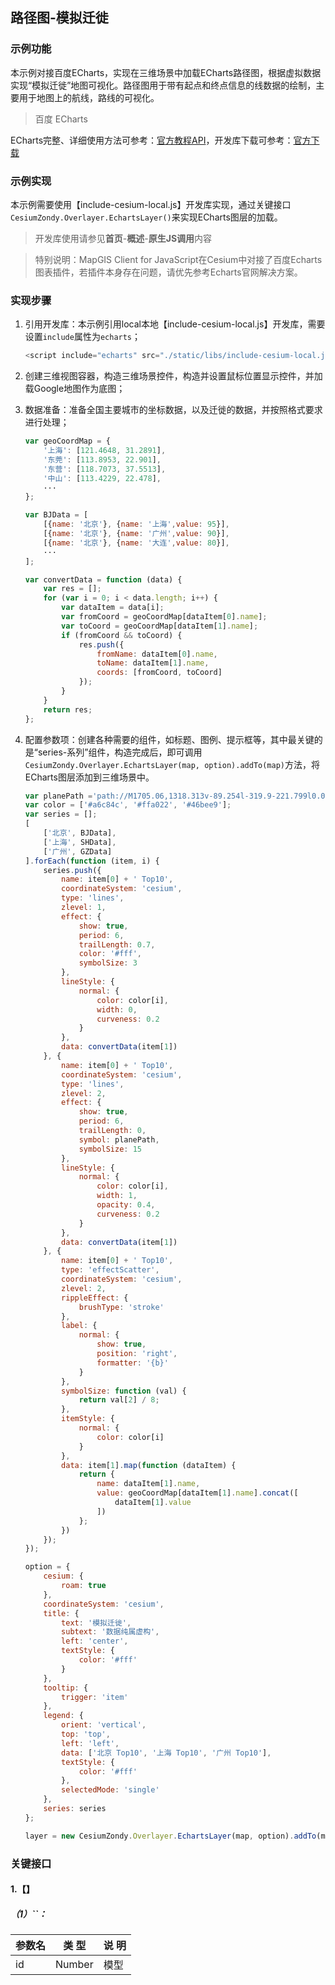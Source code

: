 ## 路径图-模拟迁徙

### 示例功能

本示例对接百度ECharts，实现在三维场景中加载ECharts路径图，根据虚拟数据实现“模拟迁徙”地图可视化。路径图用于带有起点和终点信息的线数据的绘制，主要用于地图上的航线，路线的可视化。

> 百度 ECharts

ECharts完整、详细使用方法可参考：<a href="http://echarts.baidu.com/api.html#echarts" target="_blank">官方教程API</a>，开发库下载可参考：<a href="http://echarts.baidu.com/download.html" target="_blank">官方下载</a>

### 示例实现

本示例需要使用【include-cesium-local.js】开发库实现，通过关键接口`CesiumZondy.Overlayer.EchartsLayer()`来实现ECharts图层的加载。

> 开发库使用请参见**首页**-**概述**-**原生JS调用**内容

> 特别说明：MapGIS Client for JavaScript在Cesium中对接了百度Echarts图表插件，若插件本身存在问题，请优先参考Echarts官网解决方案。

### 实现步骤

1. 引用开发库：本示例引用local本地【include-cesium-local.js】开发库，需要设置`include`属性为`echarts`；

    ```javascript
    <script include="echarts" src="./static/libs/include-cesium-local.js"></script>
    ```

2. 创建三维视图容器，构造三维场景控件，构造并设置鼠标位置显示控件，并加载Google地图作为底图；

3. 数据准备：准备全国主要城市的坐标数据，以及迁徙的数据，并按照格式要求进行处理；

    ``` javascript
    var geoCoordMap = {
        '上海': [121.4648, 31.2891],
        '东莞': [113.8953, 22.901],
        '东营': [118.7073, 37.5513],
        '中山': [113.4229, 22.478],
        ···
    };

    var BJData = [
        [{name: '北京'}, {name: '上海',value: 95}],
        [{name: '北京'}, {name: '广州',value: 90}],
        [{name: '北京'}, {name: '大连',value: 80}],
        ···
    ];

    var convertData = function (data) {
        var res = [];
        for (var i = 0; i < data.length; i++) {
            var dataItem = data[i];
            var fromCoord = geoCoordMap[dataItem[0].name];
            var toCoord = geoCoordMap[dataItem[1].name];
            if (fromCoord && toCoord) {
                res.push({
                    fromName: dataItem[0].name,
                    toName: dataItem[1].name,
                    coords: [fromCoord, toCoord]
                });
            }
        }
        return res;
    };
    ```

4. 配置参数项：创建各种需要的组件，如标题、图例、提示框等，其中最关键的是“series-系列”组件，构造完成后，即可调用`CesiumZondy.Overlayer.EchartsLayer(map, option).addTo(map)`方法，将ECharts图层添加到三维场景中。

    ``` javascript
    var planePath ='path://M1705.06,1318.313v-89.254l-319.9-221.799l0.073-208.063c0.521-84.662-26.629-121.796-63.961-121.491c-37.332-0.305-64.482,36.829-63.961,121.491l0.073,208.063l-319.9,221.799v89.254l330.343-157.288l12.238,241.308l-134.449,92.931l0.531,42.034l175.125-42.917l175.125,42.917l0.531-42.034l-134.449-92.931l12.238-241.308L1705.06,1318.313z';
    var color = ['#a6c84c', '#ffa022', '#46bee9'];
    var series = [];
    [
        ['北京', BJData],
        ['上海', SHData],
        ['广州', GZData]
    ].forEach(function (item, i) {
        series.push({
            name: item[0] + ' Top10',
            coordinateSystem: 'cesium',
            type: 'lines',
            zlevel: 1,
            effect: {
                show: true,
                period: 6,
                trailLength: 0.7,
                color: '#fff',
                symbolSize: 3
            },
            lineStyle: {
                normal: {
                    color: color[i],
                    width: 0,
                    curveness: 0.2
                }
            },
            data: convertData(item[1])
        }, {
            name: item[0] + ' Top10',
            coordinateSystem: 'cesium',
            type: 'lines',
            zlevel: 2,
            effect: {
                show: true,
                period: 6,
                trailLength: 0,
                symbol: planePath,
                symbolSize: 15
            },
            lineStyle: {
                normal: {
                    color: color[i],
                    width: 1,
                    opacity: 0.4,
                    curveness: 0.2
                }
            },
            data: convertData(item[1])
        }, {
            name: item[0] + ' Top10',
            type: 'effectScatter',
            coordinateSystem: 'cesium',
            zlevel: 2,
            rippleEffect: {
                brushType: 'stroke'
            },
            label: {
                normal: {
                    show: true,
                    position: 'right',
                    formatter: '{b}'
                }
            },
            symbolSize: function (val) {
                return val[2] / 8;
            },
            itemStyle: {
                normal: {
                    color: color[i]
                }
            },
            data: item[1].map(function (dataItem) {
                return {
                    name: dataItem[1].name,
                    value: geoCoordMap[dataItem[1].name].concat([
                        dataItem[1].value
                    ])
                };
            })
        });
    });

    option = {
        cesium: {
            roam: true
        },
        coordinateSystem: 'cesium',
        title: {
            text: '模拟迁徙',
            subtext: '数据纯属虚构',
            left: 'center',
            textStyle: {
                color: '#fff'
            }
        },
        tooltip: {
            trigger: 'item'
        },
        legend: {
            orient: 'vertical',
            top: 'top',
            left: 'left',
            data: ['北京 Top10', '上海 Top10', '广州 Top10'],
            textStyle: {
                color: '#fff'
            },
            selectedMode: 'single'
        },
        series: series
    };

    layer = new CesiumZondy.Overlayer.EchartsLayer(map, option).addTo(map);
    ```

### 关键接口

#### 1.【】

##### （1）``：

|参数名|类 型|说 明|
|-|-|-|
|id|Number|模型|
